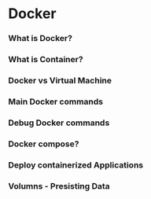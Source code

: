 # Docker
### What is Docker?
### What is Container?
### Docker vs Virtual Machine
### Main Docker commands
### Debug Docker commands
### Docker compose?
### Deploy containerized Applications
### Volumns - Presisting Data
